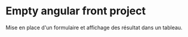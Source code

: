 # Empty angular front project

Mise en place d'un formulaire et affichage des résultat dans un tableau.
